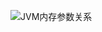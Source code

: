 ![JVM内存参数关系](https://github.com/houhanzhi/JAVA-000/blob/main/Week_01/JVM%E5%86%85%E5%AD%98%E5%8F%82%E6%95%B0%E5%85%B3%E7%B3%BB.png)
